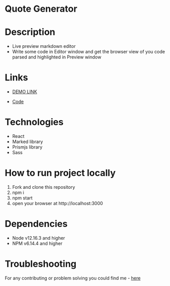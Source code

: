# Quote Generator

# Description
- Live preview markdown editor
- Write some code in Editor window and get the browser view of you code parsed and highlighted in Preview window

# Links
- [DEMO LINK](https://natalia-ponomarenko.github.io/markdown-previewer/)

- [Code](https://github.com/natalia-ponomarenko/markdown-previewer)

# Technologies
- React
- Marked library
- Prismjs library
- Sass

# How to run project locally
1. Fork and clone this repository
2. npm i
3. npm start
4. open your browser at http://localhost:3000

# Dependencies
- Node v12.16.3 and higher
- NPM v6.14.4 and higher

# Troubleshooting
For any contributing or problem solving you could find me - [here](https://t.me/ponomarenko_nataliia)